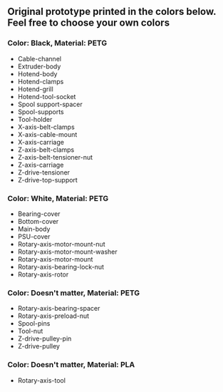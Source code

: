 ## Original prototype printed in the colors below. Feel free to choose your own colors

### **Color: Black, Material: PETG**
- Cable-channel
- Extruder-body
- Hotend-body
- Hotend-clamps
- Hotend-grill
- Hotend-tool-socket
- Spool support-spacer
- Spool-supports
- Tool-holder
- X-axis-belt-clamps
- X-axis-cable-mount
- X-axis-carriage
- Z-axis-belt-clamps
- Z-axis-belt-tensioner-nut
- Z-axis-carriage
- Z-drive-tensioner
- Z-drive-top-support



### **Color: White, Material: PETG**
- Bearing-cover
- Bottom-cover
- Main-body
- PSU-cover
- Rotary-axis-motor-mount-nut
- Rotary-axis-motor-mount-washer
- Rotary-axis-motor-mount
- Rotary-axis-bearing-lock-nut
- Rotary-axis-rotor



### **Color: Doesn't matter, Material: PETG**
- Rotary-axis-bearing-spacer
- Rotary-axis-preload-nut
- Spool-pins
- Tool-nut
- Z-drive-pulley-pin
- Z-drive-pulley



### **Color: Doesn't matter, Material: PLA**
- Rotary-axis-tool
